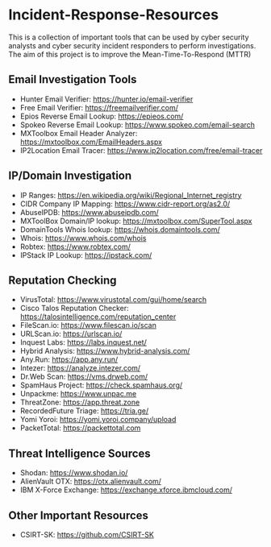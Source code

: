# Incident-Response-Resources
This is a collection of important tools that can be used by cyber security analysts and cyber security incident responders to perform investigations. The aim of this project is to improve the Mean-Time-To-Respond (MTTR)

## Email Investigation Tools
- Hunter Email Verifier: https://hunter.io/email-verifier
- Free Email Verifier: https://freemailverifier.com/
- Epios Reverse Email Lookup: https://epieos.com/
- Spokeo Reverse Email Lookup: https://www.spokeo.com/email-search
- MXToolbox Email Header Analyzer: https://mxtoolbox.com/EmailHeaders.aspx
- IP2Location Email Tracer: https://www.ip2location.com/free/email-tracer

## IP/Domain Investigation
- IP Ranges: https://en.wikipedia.org/wiki/Regional_Internet_registry
- CIDR Company IP Mapping: https://www.cidr-report.org/as2.0/
- AbuseIPDB: https://www.abuseipdb.com/
- MXToolBox Domain/IP lookup: https://mxtoolbox.com/SuperTool.aspx
- DomainTools Whois lookup: https://whois.domaintools.com/
- Whois: https://www.whois.com/whois
- Robtex: https://www.robtex.com/
- IPStack IP Lookup: https://ipstack.com/

## Reputation Checking
- VirusTotal: https://www.virustotal.com/gui/home/search
- Cisco Talos Reputation Checker: https://talosintelligence.com/reputation_center
- FileScan.io: https://www.filescan.io/scan
- URLScan.io: https://urlscan.io/
- Inquest Labs: https://labs.inquest.net/
- Hybrid Analysis: https://www.hybrid-analysis.com/
- Any.Run: https://app.any.run/
- Intezer: https://analyze.intezer.com/
- Dr.Web Scan: https://vms.drweb.com/
- SpamHaus Project: https://check.spamhaus.org/
- Unpackme: https://www.unpac.me
- ThreatZone: https://app.threat.zone
- RecordedFuture Triage: https://tria.ge/
- Yomi Yoroi: https://yomi.yoroi.company/upload
- PacketTotal: https://packettotal.com


## Threat Intelligence Sources
- Shodan: https://www.shodan.io/
- AlienVault OTX: https://otx.alienvault.com/
- IBM X-Force Exchange: https://exchange.xforce.ibmcloud.com/

## Other Important Resources
- CSIRT-SK: https://github.com/CSIRT-SK
